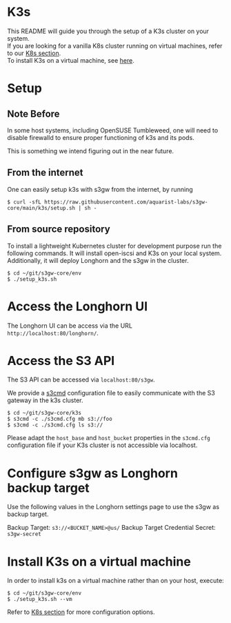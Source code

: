 # K3s

This README will guide you through the setup of a K3s cluster on your system.  
If you are looking for a vanilla K8s cluster running on virtual machines,
refer to our [K8s section](./README.k8s.md).  
To install K3s on a virtual machine, see [here](#Install-K3s-on-a-virtual-machine).
# Setup

## Note Before

In some host systems, including OpenSUSE Tumbleweed, one will need to disable
firewalld to ensure proper functioning of k3s and its pods.

This is something we intend figuring out in the near future.

## From the internet

One can easily setup k3s with s3gw from the internet, by running

```
$ curl -sfL https://raw.githubusercontent.com/aquarist-labs/s3gw-core/main/k3s/setup.sh | sh -
```

## From source repository

To install a lightweight Kubernetes cluster for development purpose run
the following commands. It will install open-iscsi and K3s on your local
system. Additionally, it will deploy Longhorn and the s3gw in the cluster.

```
$ cd ~/git/s3gw-core/env
$ ./setup_k3s.sh
```

# Access the Longhorn UI

The Longhorn UI can be access via the URL `http://localhost:80/longhorn/`.

# Access the S3 API

The S3 API can be accessed via `localhost:80/s3gw`.

We provide a [s3cmd](https://github.com/s3tools/s3cmd) configuration file
to easily communicate with the S3 gateway in the k3s cluster.

```
$ cd ~/git/s3gw-core/k3s
$ s3cmd -c ./s3cmd.cfg mb s3://foo
$ s3cmd -c ./s3cmd.cfg ls s3://
```

Please adapt the `host_base` and `host_bucket` properties in the `s3cmd.cfg`
configuration file if your K3s cluster is not accessible via localhost.

# Configure s3gw as Longhorn backup target

Use the following values in the Longhorn settings page to use the s3gw as
backup target.

Backup Target: `s3://<BUCKET_NAME>@us/`
Backup Target Credential Secret: `s3gw-secret`

# Install K3s on a virtual machine

In order to install k3s on a virtual machine rather than on your host, execute:

```
$ cd ~/git/s3gw-core/env
$ ./setup_k3s.sh --vm
```

Refer to [K8s section](./README.k8s.md) for more configuration options.
